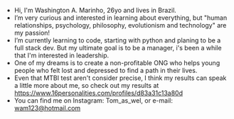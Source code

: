 - Hi, I'm Washington A. Marinho, 26yo and lives in Brazil.
- I’m very curious and interested in learning about everything, but "human relationships, psychology, philosophy, evolutionism and technology" are my passion!
- I’m currently learning to code, starting with python and planing to be a full stack dev. But my ultimate goal is to be a manager, i's been a while that I'm interested in leadership.
- One of my dreams is to create a non-profitable ONG who helps young people who felt lost and depressed to find a path in their lives.
- Even that MTBI test aren't consider precise, I think my results can speak a little more about me, so check out my results at https://www.16personalities.com/profiles/d83a31c13a80d 
- You can find me on Instagram: Tom_as_wel, or e-mail: wam123@hotmail.com
<!---
wamalmeida/wamalmeida is a ✨ special ✨ repository because its `README.md` (this file) appears on your GitHub profile.
You can click the Preview link to take a look at your changes.
--->
